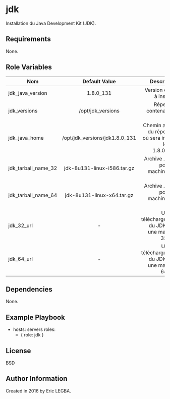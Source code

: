 jdk
=========

Installation du Java Development Kit (JDK).

Requirements
------------

None.

Role Variables
--------------

| Nom           | Default Value  | Description|
| ------------- |:-------------:|-----------:|
|jdk_java_version|1.8.0_131|Version du jdk à installer.|
|jdk_versions|/opt/jdk_versions|Répertoire contenant  les JDKs|
|jdk_java_home|/opt/jdk_versions/jdk1.8.0_131|Chemin absolu du répertoire où sera installé le JDK 1.8.0_141.|
|jdk_tarball_name_32|jdk-8u131-linux-i586.tar.gz|Archive .tar.gz pour les machines 32 bits.|
|jdk_tarball_name_64|jdk-8u131-linux-x64.tar.gz|Archive .tar.gz pour les machines 64 bits.|
|jdk_32_url|-|URL de téléchargement du JDK pour une machine 32 bits.|
|jdk_64_url|-|URL de téléchargement du JDK pour une machine 64 bits.|


Dependencies
------------

None.

Example Playbook
----------------

- hosts: servers
  roles:
     - { role: jdk }

License
-------

BSD

Author Information
------------------

Created in 2016 by Eric LEGBA.